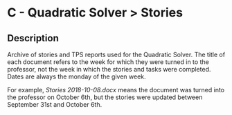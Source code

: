 
# C - Quadratic Solver > Stories

## Description
Archive of stories and TPS reports used for the Quadratic Solver. The title of each document refers to the week for which they were turned in to the professor, not the week in which the stories and tasks were completed. Dates are always the monday of the given week.

For example, _Stories 2018-10-08.docx_ means the document was turned into the professor on October 6th, but the stories were updated between September 31st and October 6th.
